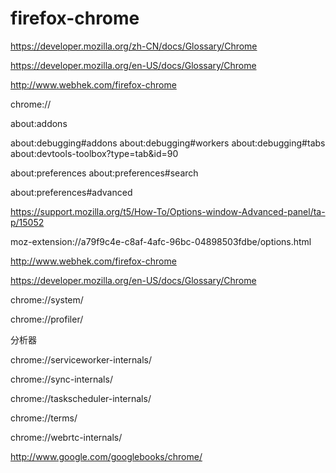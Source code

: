 # firefox-chrome


https://developer.mozilla.org/zh-CN/docs/Glossary/Chrome


https://developer.mozilla.org/en-US/docs/Glossary/Chrome


http://www.webhek.com/firefox-chrome









chrome://

about:addons

about:debugging#addons
about:debugging#workers
about:debugging#tabs
about:devtools-toolbox?type=tab&id=90

about:preferences
about:preferences#search


about:preferences#advanced



https://support.mozilla.org/t5/How-To/Options-window-Advanced-panel/ta-p/15052


moz-extension://a79f9c4e-c8af-4afc-96bc-04898503fdbe/options.html




http://www.webhek.com/firefox-chrome


https://developer.mozilla.org/en-US/docs/Glossary/Chrome





chrome://system/

chrome://profiler/

分析器

chrome://serviceworker-internals/

chrome://sync-internals/

chrome://taskscheduler-internals/

chrome://terms/


chrome://webrtc-internals/


http://www.google.com/googlebooks/chrome/








